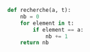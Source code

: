 ```python linenums='1'
def recherche(a, t):
    nb = 0
    for element in t:
        if element == a:
            nb += 1
    return nb
```